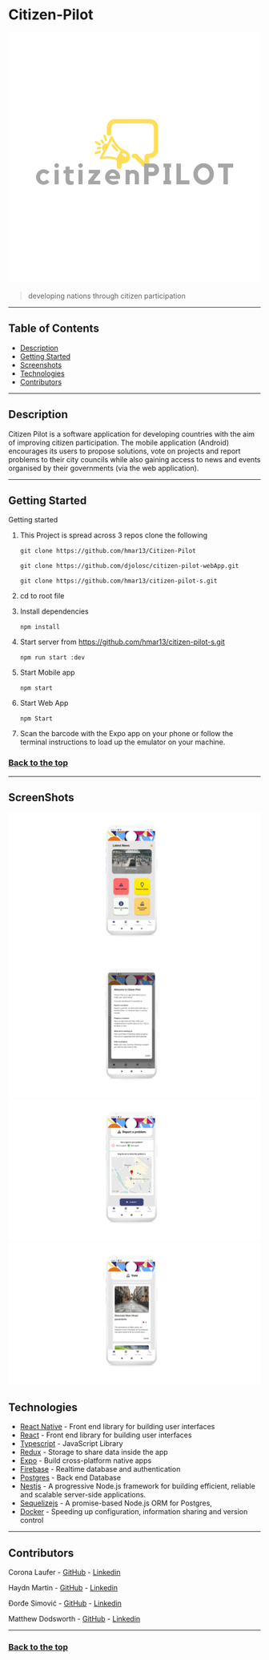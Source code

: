 # Citizen-Pilot

<p align="center">
  <img src="assets/images/logo.png" />
</p>

> developing nations through citizen participation

---

## Table of Contents

- [Description](#description)
- [Getting Started](#getting-started)
- [Screenshots](#screenshots)
- [Technologies](#technologies)
- [Contributors](#contributors)

---

## Description

Citizen Pilot is a software application for developing countries with the aim of improving citizen participation. The mobile application (Android) encourages its users to propose solutions, vote on projects and report problems to their city councils while also gaining access to news and events organised by their governments (via the web application).

---

## Getting Started

Getting started

1. This Project is spread across 3 repos clone the following

   ```
   git clone https://github.com/hmar13/Citizen-Pilot
   ```

   ```
   git clone https://github.com/djolosc/citizen-pilot-webApp.git
   ```

   ```
   git clone https://github.com/hmar13/citizen-pilot-s.git
   ```

2. cd to root file

3. Install dependencies
   ```
   npm install
   ```
4. Start server from https://github.com/hmar13/citizen-pilot-s.git
   ```
   npm run start :dev
   ```
5. Start Mobile app
   ```
   npm start
   ```
6. Start Web App
   ```
   npm Start
   ```
7. Scan the barcode with the Expo app on your phone or follow the terminal instructions to load up the emulator on your machine.

### [Back to the top](#citizen-pilot)

---

## ScreenShots

<p float='left'>
<img src="assets/images/citizen-pilot-sample1.png" />
<img src="assets/images/citizen-pilot-sample2.png" />
<img src="assets/images/citizen-pilot-sample3.png" />
<img src="assets/images/citizen-pilot-sample4.png" />
</p>

## Technologies

- [React Native](https://facebook.github.io/react-native) - Front end library for building user interfaces
- [React](https://react.org) - Front end library for building user interfaces
- [Typescript](https://www.typescriptlang.org) - JavaScript Library
- [Redux](https://redux.js.org) - Storage to share data inside the app
- [Expo](https://expo.io) - Build cross-platform native apps
- [Firebase](https://firebase.google.com) - Realtime database and authentication
- [Postgres](https://www.postgresql.org) - Back end Database
- [Nestjs](https://nestjs.com) - A progressive Node.js framework for building efficient, reliable and scalable server-side applications.
- [Sequelizejs](https://sequelize.org) - A promise-based Node.js ORM for Postgres,
- [Docker](https://www.docker.com) - Speeding up configuration, information sharing and version control

---

## Contributors

Corona Laufer - [GitHub](https://github.com/Corona-L) - [Linkedin](https://www.linkedin.com/in/corona-laufer/)

Haydn Martin - [GitHub](https://github.com/hmar13) - [Linkedin](https://www.linkedin.com/in/haydnmartin/)

Đorđe Simović - [GitHub](https://github.com/djolosc) - [Linkedin](https://www.linkedin.com/in/djsimovic/)

Matthew Dodsworth - [GitHub](https://github.com/Mdods) - [Linkedin](https://www.linkedin.com/in/matthew-dodsworth-51a40883/)

---

### [Back to the top](#citizen-pilot)
